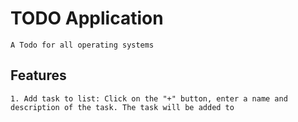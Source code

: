 # TODO Application

    A Todo for all operating systems
    
## Features
    1. Add task to list: Click on the "+" button, enter a name and description of the task. The task will be added to
